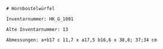 
            # Hornbostelwürfel
    
            Inventarnummer: HK_G_1001
    
            Alte Inventarnummer: 13
    
            Abmessungen: a+b17 c 11,7 x a17,5 b16,6 x 38,8; 37;34 cm
            